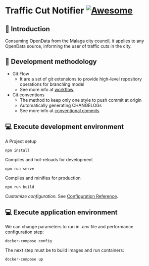 # Traffic Cut Notifier [![Awesome](https://awesome.re/badge-flat.svg)](https://awesome.re)
## :scroll: Introduction

Consuming OpenData from the Malaga city council, it applies to any OpenData source, informing the user of traffic cuts in the city.

## :busts_in_silhouette: Development methodology

*   Git Flow
    *   It are a set of git extensions to provide high-level repository operations for branching model
    *   See more info at [workflow](https://www.atlassian.com/es/git/tutorials/comparing-workflows/gitflow-workflow)
*   Git conventions
    *   The method to keep only one style to push commit at origin
    *   Automatically generating CHANGELOGs
    *   See more info at [conventional commits](www.conventionalcommits.org/en/v1.0.0/)

## :computer: Execute development environment

A Project setup
```
npm install
```

Compiles and hot-reloads for development
```
npm run serve
```

Compiles and minifies for production
```
npm run build
```

_Customize configuration._
See [Configuration Reference](https://cli.vuejs.org/config/).


## :computer: Execute application environment

We can change parameters to run in _.env_ file and performance configuration step:

```
docker-compose config
```

The next step must be to build images and run containers:

```
docker-compose up
```
